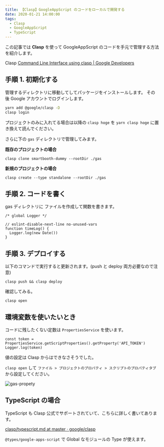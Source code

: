 ```yaml
---
title: 【Clasp】GoogleAppScript のコードをローカルで開発する
date: 2020-01-21 14:00:00
tags:
  - Clasp
  - GoogleAppScript
  - TypeScript
---
```


この記事では **Clasp** を使って GoogleAppScript のコードを手元で管理する方法を紹介します。

Clasp [Command Line Interface using clasp \| Google Developers](https://developers.google.com/apps-script/guides/clasp)

## 手順 1. 初期化する

管理するディレクトリに移動してしてパッケージをインストールします。
その後 Google アカウントでログインします。

```sh
yarn add @google/clasp -D
clasp login
```

プロジェクトのみに入れてる場合は以降の `clasp hoge` を `yarn clasp hoge` に置き換えて読んでください。

さらに下の `gas` ディレクトリで管理してみます。

**既存のプロジェクトの場合**

```
clasp clone smartbooth-dummy --rootDir ./gas
```

**新規のプロジェクトの場合**

```
clasp create --type standalone --rootDir ./gas
```

## 手順 2. コードを書く

gas ディレクトリに ファイルを作成して関数を書きます。

```js:title="gas/main.js"
/* global Logger */

// eslint-disable-next-line no-unused-vars
function timeLog() {
  Logger.log(new Date())
}
```

## 手順 3. デプロイする

以下のコマンドで実行すると更新されます。(push と deploy 両方必要なので注意)

```
clasp push && clasp deploy
```

確認してみる。

```
clasp open
```

## 環境変数を使いたいとき

コードに残したくない定数は `PropertiesService` を使います。

```js:title="gas/main.js"
const token = PropertiesService.getScriptProperties().getProperty('API_TOKEN')
Logger.log(token)
```

値の設定は Clasp からはできなさそうでした。

`clasp open` して `ファイル > プロジェクトのプロパティ > スクリプトのプロパティタブ` から設定してください。

![gas-propety](https://elzup-image-storage.s3.amazonaws.com/blog/gasproperty.png)

## TypeScript の場合

TypeScript も Clasp 公式でサポートされていて、こちらに詳しく書いてあります。

[clasp/typescript\.md at master · google/clasp](https://github.com/google/clasp/blob/master/docs/typescript.md)

`@types/google-apps-script` で Global なモジュールの Type が使えます。
